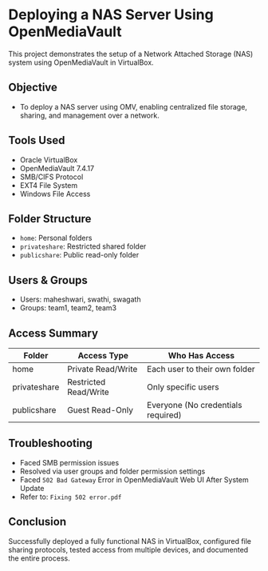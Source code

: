 # Deploying a NAS Server Using OpenMediaVault
This project demonstrates the setup of a Network Attached Storage (NAS) system using OpenMediaVault in VirtualBox.

## Objective
- To deploy a NAS server using OMV, enabling centralized file storage, sharing, and management over a network.

## Tools Used
- Oracle VirtualBox
- OpenMediaVault 7.4.17
- SMB/CIFS Protocol
- EXT4 File System
- Windows File Access

## Folder Structure

- `home`: Personal folders
- `privateshare`: Restricted shared folder
- `publicshare`: Public read-only folder

## Users & Groups
- Users: maheshwari, swathi, swagath
- Groups: team1, team2, team3

## Access Summary
| Folder       | Access Type             | Who Has Access                         |
|--------------|-------------------------|----------------------------------------|
| home         | Private Read/Write      | Each user to their own folder          |
| privateshare | Restricted Read/Write   | Only specific users                    |
| publicshare  | Guest Read-Only         | Everyone     (No credentials required) |       


## Troubleshooting
- Faced SMB permission issues
- Resolved via user groups and folder permission settings
- Faced `502 Bad Gateway` Error in OpenMediaVault Web UI After System Update
- Refer to: `Fixing 502 error.pdf`


## Conclusion
Successfully deployed a fully functional NAS in VirtualBox, configured file sharing protocols, tested access from multiple devices, and documented the entire process.
